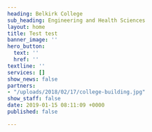 ```yaml
---
heading: Belkirk College
sub_heading: Engineering and Health Sciences
layout: home
title: Test test
banner_image: ''
hero_button:
  text: ''
  href: ''
textline: ''
services: []
show_news: false
partners:
- "/uploads/2018/02/17/college-building.jpg"
show_staff: false
date: 2019-01-15 08:11:09 +0000
published: false

---
```

